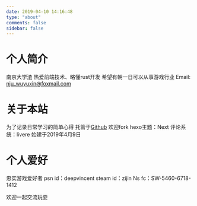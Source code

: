```yaml
---
date: 2019-04-10 14:16:48
type: "about"
comments: false
sidebar: false
---
```


# 个人简介

  南京大学渣
  热爱前端技术、略懂rust开发
  希望有朝一日可以从事游戏行业
  Email: nju_wuyuxin@foxmail.com

# 关于本站

  为了记录日常学习的简单心得
  托管于[Github](https://github.com/njuwuyuxin/njuwuyuxin.github.io) 欢迎fork
  hexo主题：Next
  评论系统：livere
  始建于2019年4月9日
	
# 个人爱好

  忠实游戏爱好者
  psn id：deepvincent
  steam id：zijin
  Ns fc：SW-5460-6718-1412
	
  欢迎一起交流玩耍

